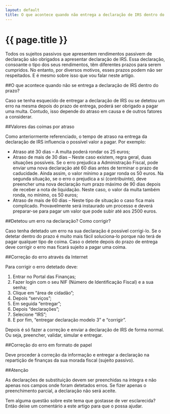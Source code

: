 ```yaml
---
layout: default
title: O que acontece quando não entrega a declaração de IRS dentro do prazo?
---
```


# {{ page.title }}

Todos os sujeitos passivos que apresentem rendimentos passivem de declaração são obrigados a apresentar declaração de IRS. Essa declaração, consoante o tipo dos seus rendimentos, têm diferentes prazos para serem cumpridos. No entanto, por diversos motivos, esses prazos podem não ser respeitados. E é mesmo sobre isso que vou falar neste artigo.

##O que acontece quando não se entrega a declaração de IRS dentro do prazo?

Caso se tenha esquecido de entregar a declaração de IRS ou se detetou um erro na mesma depois do prazo de entrega, poderá ser obrigado a pagar uma multa. Contudo, isso depende do atraso em causa e de outros fatores a considerar.

##Valores das coimas por atraso

Como anteriormente referenciado, o tempo de atraso na entrega da declaração de IRS influencia o possível valor a pagar. Por exemplo:

* Atraso até 30 dias – A multa poderá rondar os 25 euros;
* Atraso de mais de 30 dias – Neste caso existem, regra geral, duas situações possíveis. Se o erro prejudica a Administração Fiscal, pode enviar uma nova declaração até 60 dias antes de terminar o prazo de caducidade. Ainda assim, o valor mínimo a pagar ronda os 50 euros. Na segunda situação, se o erro o prejudica a si (contribuinte), deve preencher uma nova declaração num prazo máximo de 90 dias depois de receber a nota de liquidação. Neste caso, o valor da multa também ronda, no mínimo, os 50 euros;
* Atraso de mais de 60 dias – Neste tipo de situação o caso fica mais complicado. Provavelmente será instaurado um processo e deverá preparar-se para pagar um valor que pode subir até aos 2500 euros.

##Detetou um erro na declaração? Como corrigir?

Caso tenha detetado um erro na sua declaração é possível corrigi-lo. Se o detetar dentro do prazo é muito mais fácil soluciona-lo porque não terá de pagar qualquer tipo de coima. Caso o detete depois do prazo de entrega deve corrigir o erro mas ficará sujeito a pagar uma coima.

##Correção do erro através da Internet

Para corrigir o erro detetado deve:

1. Entrar no Portal das Finanças;
2. Fazer login com o seu NIF (Número de Identificação Fiscal) e a sua senha;
3. Clique em “área de cidadão”;
4. Depois “serviços”;
5. Em seguida “entregar”;
6. Depois “declarações”;
7. Selecione “IRS”;
8. E por fim, “entregar declaração modelo 3” e “corrigir”.

Depois é só fazer a correção e enviar a declaração de IRS de forma normal. Ou seja, preencher, validar, simular e entregar.

##Correção do erro em formato de papel

Deve proceder à correção da informação e entregar a declaração na repartição de finanças da sua morada fiscal (sujeito passivo).

##Atenção

As declarações de substituição devem ser preenchidas na íntegra e não apenas nos campos onde foram detetados erros. Se fizer apenas o preenchimento parcial, a declaração não será aceite.

Tem alguma questão sobre este tema que gostasse de ver esclarecida? Então deixe um comentário a este artigo para que o possa ajudar.
